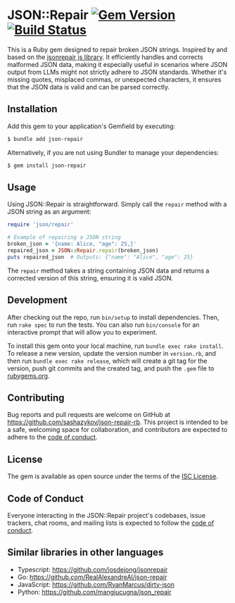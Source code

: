 # JSON::Repair [![Gem Version](https://badge.fury.io/rb/json-repair.svg)](https://badge.fury.io/rb/json-repair) [![Build Status](https://github.com/sashazykov/json-repair-rb/actions/workflows/main.yml/badge.svg?branch=main)](https://github.com/sashazykov/json-repair-rb/actions)

This is a Ruby gem designed to repair broken JSON strings. Inspired by and based on the [jsonrepair js library](https://github.com/josdejong/jsonrepair/). It efficiently handles and corrects malformed JSON data, making it especially useful in scenarios where JSON output from LLMs might not strictly adhere to JSON standards. Whether it's missing quotes, misplaced commas, or unexpected characters, it ensures that the JSON data is valid and can be parsed correctly.

## Installation

Add this gem to your application's Gemfield by executing:

```bash
$ bundle add json-repair
```

Alternatively, if you are not using Bundler to manage your dependencies:

```bash
$ gem install json-repair
```

## Usage

Using JSON::Repair is straightforward. Simply call the `repair` method with a JSON string as an argument:

```ruby
require 'json/repair'

# Example of repairing a JSON string
broken_json = '{name: Alice, "age": 25,}'
repaired_json = JSON::Repair.repair(broken_json)
puts repaired_json  # Outputs: {"name": "Alice", "age": 25}
```

The `repair` method takes a string containing JSON data and returns a corrected version of this string, ensuring it is valid JSON.

## Development

After checking out the repo, run `bin/setup` to install dependencies. Then, run `rake spec` to run the tests. You can also run `bin/console` for an interactive prompt that will allow you to experiment.

To install this gem onto your local machine, run `bundle exec rake install`. To release a new version, update the version number in `version.rb`, and then run `bundle exec rake release`, which will create a git tag for the version, push git commits and the created tag, and push the `.gem` file to [rubygems.org](https://rubygems.org).

## Contributing

Bug reports and pull requests are welcome on GitHub at https://github.com/sashazykov/json-repair-rb. This project is intended to be a safe, welcoming space for collaboration, and contributors are expected to adhere to the [code of conduct](https://github.com/sashazykov/json-repair-rb/blob/main/CODE_OF_CONDUCT.md).

## License

The gem is available as open source under the terms of the [ISC License](https://opensource.org/licenses/ISC).

## Code of Conduct

Everyone interacting in the JSON::Repair project's codebases, issue trackers, chat rooms, and mailing lists is expected to follow the [code of conduct](https://github.com/sashazykov/json-repair-rb/blob/main/CODE_OF_CONDUCT.md).

## Similar libraries in other languages

- Typescript: https://github.com/josdejong/jsonrepair
- Go: https://github.com/RealAlexandreAI/json-repair
- JavaScript: https://github.com/RyanMarcus/dirty-json
- Python: https://github.com/mangiucugna/json_repair
